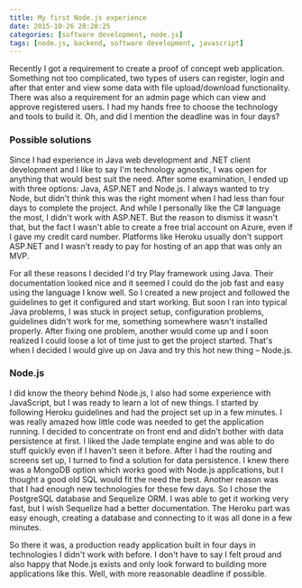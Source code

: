 ```yaml
---
title: My first Node.js experience
date: 2015-10-26 20:20:25
categories: [software development, node.js]
tags: [node.js, backend, software development, javascript]
---
```

Recently I got a requirement to create a proof of concept web application. Something not too complicated, two types of users can register, login and after that enter and view some data with file upload/download functionality. There was also a requirement for an admin page which can view and approve registered users. I had my hands free to choose the technology and tools to build it. Oh, and did I mention the deadline was in four days?
<!--more-->

### Possible solutions

Since I had experience in Java web development and .NET client development and I like to say I'm technology agnostic, I was open for anything that would best suit the need. After some examination, I ended up with three options: Java, ASP.NET and Node.js. I always wanted to try Node, but didn't think this was the right moment when I had less than four days to complete the project. And while I personally like the C# language the most, I didn't work with ASP.NET. But the reason to dismiss it wasn't that, but the fact I wasn't able to create a free trial account on Azure, even if I gave my credit card number. Platforms like Heroku usually don't support ASP.NET and I wasn't ready to pay for hosting of an app that was only an MVP.

For all these reasons I decided I'd try Play framework using Java. Their documentation looked nice and it seemed I could do the job fast and easy using the language I know well. So I created a new project and followed the guidelines to get it configured and start working. But soon I ran into typical Java problems, I was stuck in project setup, configuration problems, guidelines didn't work for me, something somewhere wasn't installed properly. After fixing one problem, another would come up and I soon realized I could loose a lot of time just to get the project started. That's when I decided I would give up on Java and try this hot new thing – Node.js.

### Node.js

I did know the theory behind Node.js, I also had some experience with JavaScript, but I was ready to learn a lot of new things. I started by following Heroku guidelines and had the project set up in a few minutes. I was really amazed how little code was needed to get the application running. I decided to concentrate on front end and didn't bother with data persistence at first. I liked the Jade template engine and was able to do stuff quickly even if I haven't seen it before. After I had the routing and screens set up, I turned to find a solution for data persistence. I knew there was a MongoDB option which works good with Node.js applications, but I thought a good old SQL would fit the need the best. Another reason was that I had enough new technologies for these few days. So I chose the PostgreSQL database and Sequelize ORM. I was able to get it working very fast, but I wish Sequelize had a better documentation. The Heroku part was easy enough, creating a database and connecting to it was all done in a few minutes.

So there it was, a production ready application built in four days in technologies I didn't work with before. I don't have to say I felt proud and also happy that Node.js exists and only look forward to building more applications like this. Well, with more reasonable deadline if possible.